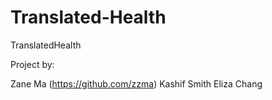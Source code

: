 Translated-Health
=================

TranslatedHealth

Project by:

Zane Ma (https://github.com/zzma)
Kashif Smith
Eliza Chang
